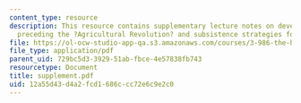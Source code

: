 ```yaml
---
content_type: resource
description: This resource contains supplementary lecture notes on developments immediately
  preceding the ?Agricultural Revolution? and subsistence strategies for hunter/gatherers.
file: https://ol-ocw-studio-app-qa.s3.amazonaws.com/courses/3-986-the-human-past-introduction-to-archaeology-fall-2006/12a55d43d4a2fcd1686ccc72e6c9e2c0_supplement.pdf
file_type: application/pdf
parent_uid: 729bc5d3-3929-51ab-fbce-4e57838fb743
resourcetype: Document
title: supplement.pdf
uid: 12a55d43-d4a2-fcd1-686c-cc72e6c9e2c0
---
```

